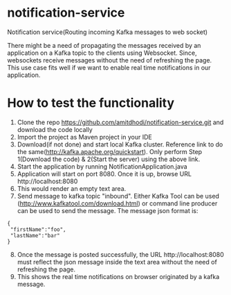 # notification-service
Notification service(Routing incoming Kafka messages to web socket)

There might be a need of propagating the messages received by an application on a Kafka topic to the clients using Websocket. 
Since, websockets receive messages without the need of refreshing the page. This use case fits well if we want to enable real 
time notifications in our application.

# How to test the functionality
1. Clone the repo https://github.com/amitdhodi/notification-service.git and download the code locally
2. Import the project as Maven project in your IDE
3. Download(if not done) and start local Kafka cluster. Reference link to do the same(http://kafka.apache.org/quickstart).
Only perform Step 1(Download the code) & 2(Start the server) using the above link.
4. Start the application by running NotificationApplication.java
5. Application will start on port 8080. Once it is up, browse URL http://localhost:8080
6. This would render an empty text area.
7. Send message to kafka topic "inbound". Either Kafka Tool can be used (http://www.kafkatool.com/download.html) or command line
producer can be used to send the message. The message json format is:
```
{
 "firstName":"foo",
 "lastName":"bar"
}
```
8. Once the message is posted successfully, the URL http://localhost:8080 must reflect the json message inside the text area
without the need of refreshing the page.
9. This shows the real time notifications on browser originated by a kafka message.
